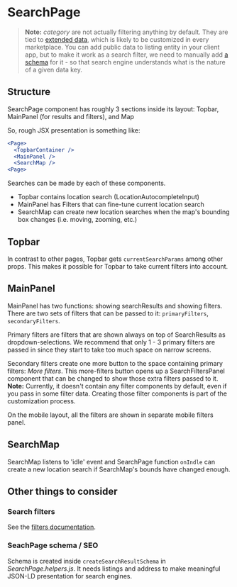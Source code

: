 # SearchPage

> **Note:** _category_ are not actually filtering anything by default. They
> are tied to [extended data](https://www.sharetribe.com/docs/references/extended-data/), which is
> likely to be customized in every marketplace. You can add public data to listing entity in your
> client app, but to make it work as a search filter, we need to manually add
> [a schema](https://www.sharetribe.com/docs/references/extended-data/#data-schema) for it - so that
> search engine understands what is the nature of a given data key.

## Structure

SearchPage component has roughly 3 sections inside its layout: Topbar, MainPanel (for results and
filters), and Map

So, rough JSX presentation is something like:

```jsx
<Page>
  <TopbarContainer />
  <MainPanel />
  <SearchMap />
<Page>
```

Searches can be made by each of these components.

- Topbar contains location search (LocationAutocompleteInput)
- MainPanel has Filters that can fine-tune current location search
- SearchMap can create new location searches when the map's bounding box changes (i.e. moving,
  zooming, etc.)

## Topbar

In contrast to other pages, Topbar gets `currentSearchParams` among other props. This makes it
possible for Topbar to take current filters into account.

## MainPanel

MainPanel has two functions: showing searchResults and showing filters. There are two sets of
filters that can be passed to it: `primaryFilters`, `secondaryFilters`.

Primary filters are filters that are shown always on top of SearchResults as dropdown-selections. We
recommend that only 1 - 3 primary filters are passed in since they start to take too much space on
narrow screens.

Secondary filters create one more button to the space containing primary filters: _More filters_.
This more-filters button opens up a SearchFiltersPanel component that can be changed to show those
extra filters passed to it. **Note:** Currently, it doesn't contain any filter components by
default, even if you pass in some filter data. Creating those filter components is part of the
customization process.

On the mobile layout, all the filters are shown in separate mobile filters panel.

## SearchMap

SearchMap listens to 'idle' event and SearchPage function `onIndle` can create a new location search
if SearchMap's bounds have changed enough.

## Other things to consider

### Search filters

See the [filters documentation](../../../docs/search-filters.md).

### SeachPage schema / SEO

Schema is created inside `createSearchResultSchema` in _SearchPage.helpers.js_. It needs listings
and address to make meaningful JSON-LD presentation for search engines.
